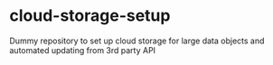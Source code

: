 # cloud-storage-setup
Dummy repository to set up cloud storage for large data objects and automated updating from 3rd party API
